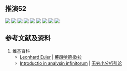 ## 推演52

![](/images/无穷和与无穷乘积/欧拉的无穷分析引论中典型的推演实验/章3/推演52/52-1.jpg)
![](/images/无穷和与无穷乘积/欧拉的无穷分析引论中典型的推演实验/章3/推演52/52-2.jpg)
![](/images/无穷和与无穷乘积/欧拉的无穷分析引论中典型的推演实验/章3/推演52/52-3.jpg)
![](/images/无穷和与无穷乘积/欧拉的无穷分析引论中典型的推演实验/章3/推演52/52-4.jpg)
![](/images/无穷和与无穷乘积/欧拉的无穷分析引论中典型的推演实验/章3/推演52/52-5.jpg)
![](/images/无穷和与无穷乘积/欧拉的无穷分析引论中典型的推演实验/章3/推演52/52-6.jpg)
![](/images/无穷和与无穷乘积/欧拉的无穷分析引论中典型的推演实验/章3/推演52/52-7.jpg)
![](/images/无穷和与无穷乘积/欧拉的无穷分析引论中典型的推演实验/章3/推演52/52-8.jpg)
![](/images/无穷和与无穷乘积/欧拉的无穷分析引论中典型的推演实验/章3/推演52/52-9.jpg)

## 参考文献及资料

1. 维基百科
	- [Leonhard Euler](https://en.wikipedia.org/wiki/Leonhard_Euler) | [莱昂哈德·欧拉](https://zh.wikipedia.org/wiki/%E8%90%8A%E6%98%82%E5%93%88%E5%BE%B7%C2%B7%E6%AD%90%E6%8B%89) 
	- [Introductio in analysin infinitorum](https://en.wikipedia.org/wiki/Introductio_in_analysin_infinitorum) | [无穷小分析引论](https://zh.wikipedia.org/wiki/%E6%97%A0%E7%A9%B7%E5%B0%8F%E5%88%86%E6%9E%90%E5%BC%95%E8%AE%BA) 




